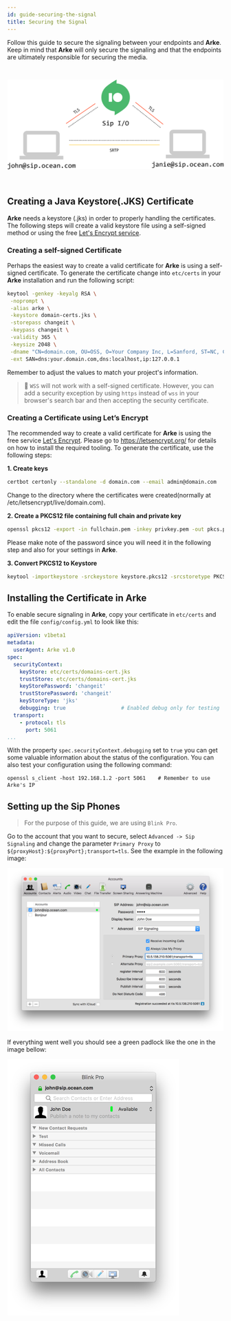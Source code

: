 ```yaml
---
id: guide-securing-the-signal
title: Securing the Signal
---
```


Follow this guide to secure the signaling between your endpoints and **Arke**. Keep in mind that **Arke** will only secure the signaling and that the endpoints are ultimately responsible for securing the media.

<img src="../img/secure_signaling.png" width=600 vspace=30>

## Creating a Java Keystore(.JKS) Certificate

**Arke** needs a keystore (.jks) in order to properly handling the certificates. The following steps will create a valid keystore file using a self-signed method or using the free [Let's Encrypt service](https://letsencrypt.org/).

### Creating a self-signed Certificate

Perhaps the easiest way to create a valid certificate for **Arke** is using a self-signed certificate. To generate the certificate change into `etc/certs` in your **Arke** installation and run the following script:

```bash
keytool -genkey -keyalg RSA \
 -noprompt \
 -alias arke \
 -keystore domain-certs.jks \
 -storepass changeit \
 -keypass changeit \
 -validity 365 \
 -keysize 2048 \
 -dname "CN=domain.com, OU=OSS, O=Your Company Inc, L=Sanford, ST=NC, C=US" \
 -ext SAN=dns:your.domain.com,dns:localhost,ip:127.0.0.1
```

Remember to adjust the values to match your project's information.

> :mag_right: `WSS` will not work with a self-signed certificate. However, you can add a security exception by using `https` instead of `wss` in your browser's search bar and then accepting the security certificate.

### Creating a Certificate using Let’s Encrypt

The recommended way to create a valid certificate for **Arke** is using the free service [Let's Encrypt](https://letsencrypt.org). Please go to https://letsencrypt.org/ for details on how to install the required tooling. To generate the certificate, use the following steps:

**1. Create keys**

```bash
certbot certonly --standalone -d domain.com --email admin@domain.com
```

Change to the directory where the certificates were created(normally at /etc/letsencrypt/live/domain.com).

**2. Create a PKCS12 file containing full chain and private key**

```bash
openssl pkcs12 -export -in fullchain.pem -inkey privkey.pem -out pkcs.p12 -name domains-cert.jks
```

Please make note of the password since you will need it in the following step and also for your settings in **Arke**.

**3. Convert PKCS12 to Keystore**

```bash
keytool -importkeystore -srckeystore keystore.pkcs12 -srcstoretype PKCS12 -destkeystore domains-cert.jks
```

## Installing the Certificate in Arke

To enable secure signaling in **Arke**, copy your certificate in `etc/certs` and edit the file `config/config.yml` to look like this:

```yml
apiVersion: v1beta1
metadata:
  userAgent: Arke v1.0
spec:
  securityContext:
    keyStore: etc/certs/domains-cert.jks
    trustStore: etc/certs/domains-cert.jks
    keyStorePassword: 'changeit'
    trustStorePassword: 'changeit'
    keyStoreType: 'jks'
    debugging: true                  # Enabled debug only for testing
  transport:
    - protocol: tls
      port: 5061
...
```

With the property `spec.securityContext.debugging` set to `true` you can get some valuable information about the status of the configuration. You can also test your configuration using the following command:

```
openssl s_client -host 192.168.1.2 -port 5061    # Remember to use Arke's IP
```

## Setting up the Sip Phones

> For the purpose of this guide, we are using `Blink Pro`.

Go to the account that you want to secure, select `Advanced -> Sip Signaling` and change the parameter `Primary Proxy` to `${proxyHost}:${proxyPort};transport=tls`. See the example in the following image:

<img src="../img/blinkpro_tls_config.png" width=600>

If everything went well you should see a green padlock like the one in the image bellow:

<img src="../img/blinkpro_tls_secured.png" width=400>
